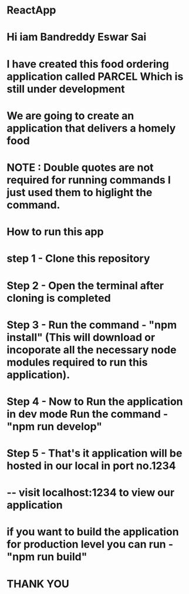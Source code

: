 # ReactApp

# Hi iam Bandreddy Eswar Sai
# I have created this food ordering application called PARCEL Which is still under development

# We are going to create an application that delivers a homely food
# NOTE : Double quotes are not required for running commands I just used them to higlight the command.


# How to run this app
# step 1 - Clone this repository
# Step 2 - Open the terminal after cloning is completed
# Step 3 - Run the command - "npm install" (This will download or incoporate all the necessary node modules required to run this application).
# Step 4 - Now to Run the application in dev mode Run the command - "npm run develop"
# Step 5 - That's it application will be hosted in our local in port no.1234

# -- visit localhost:1234 to view our application

# if you want to build the application for production level you can run - "npm run build"

# THANK YOU